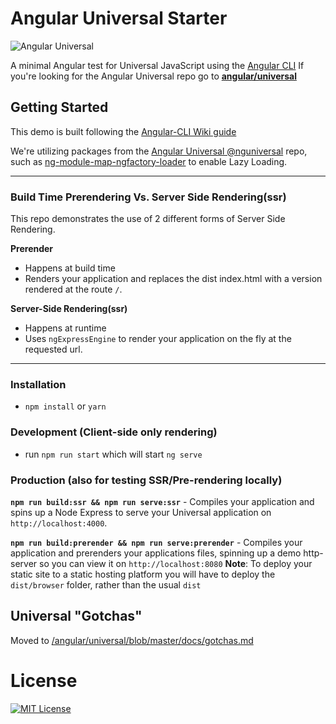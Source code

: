 # Angular Universal Starter

![Angular Universal](https://angular.io/assets/images/logos/concept-icons/universal.png)

A minimal Angular test for Universal JavaScript using the [Angular CLI](https://github.com/angular/angular-cli)
If you're looking for the Angular Universal repo go to [**angular/universal**](https://github.com/angular/universal)  

## Getting Started

This demo is built following the [Angular-CLI Wiki guide](https://github.com/angular/angular-cli/wiki/stories-universal-rendering)

We're utilizing packages from the [Angular Universal @nguniversal](https://github.com/angular/universal) repo, such as [ng-module-map-ngfactory-loader](https://github.com/angular/universal/modules/module-map-ngfactory-loader) to enable Lazy Loading.

---

### Build Time Prerendering Vs. Server Side Rendering(ssr)
This repo demonstrates the use of 2 different forms of Server Side Rendering.

**Prerender** 
* Happens at build time
* Renders your application and replaces the dist index.html with a version rendered at the route `/`.

**Server-Side Rendering(ssr)**
* Happens at runtime
* Uses `ngExpressEngine` to render your application on the fly at the requested url.

---

### Installation
* `npm install` or `yarn`

### Development (Client-side only rendering)
* run `npm run start` which will start `ng serve`

### Production (also for testing SSR/Pre-rendering locally)
**`npm run build:ssr && npm run serve:ssr`** - Compiles your application and spins up a Node Express to serve your Universal application on `http://localhost:4000`.

**`npm run build:prerender && npm run serve:prerender`** - Compiles your application and prerenders your applications files, spinning up a demo http-server so you can view it on `http://localhost:8080`
**Note**: To deploy your static site to a static hosting platform you will have to deploy the `dist/browser` folder, rather than the usual `dist`


## Universal "Gotchas"
Moved to [/angular/universal/blob/master/docs/gotchas.md](https://github.com/angular/universal/blob/master/docs/gotchas.md)

# License
[![MIT License](https://img.shields.io/badge/license-MIT-blue.svg?style=flat)](/LICENSE)
